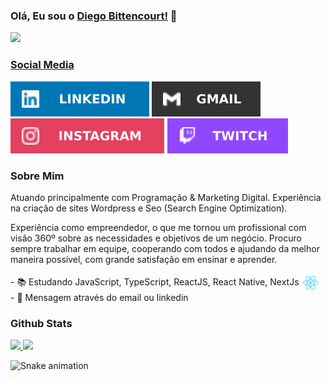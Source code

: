 ### Olá, Eu sou o [Diego Bittencourt!](https://www.linkedin.com/in/diego-bittencourt)  👋

<span>
  <a href="https://github.com/dieegobs">
 <img src="https://i.imgur.com/1ZvVkDc.gif"/>
</span>
  
  
### Social Media
  <a href="https://www.linkedin.com/in/diego-bittencourt" target="_blank"><img src="https://raw.githubusercontent.com/dieegobs/dieegobs/master/assets/Linkedin.svg" target="_blank"></a>
 <a href = "mailto:diegohevant@gmail.com"><img src="https://raw.githubusercontent.com/dieegobs/dieegobs/master/assets/Gmail.svg" target="_blank"></a>
<a href="https://www.instagram.com/dieegobs/" target="_blank"><img src="https://raw.githubusercontent.com/dieegobs/dieegobs/master/assets/Instagram.svg" target="_blank"></a>
  <a href="https://www.twitch.tv/kronokk" target="_blank"><img src="https://raw.githubusercontent.com/dieegobs/dieegobs/master/assets/Twitch.svg" target="_blank"></a>


### Sobre Mim
Atuando principalmente com Programação & Marketing Digital. Experiência na criação de sites Wordpress e Seo (Search Engine Optimization).

Experiência como empreendedor, o que me tornou um profissional com visão 360º sobre as necessidades e objetivos de um negócio. Procuro sempre trabalhar em equipe, cooperando com todos e ajudando da melhor maneira possível, com grande satisfação em ensinar e aprender.

<span style="display: inline_block">
- 📚 Estudando JavaScript, TypeScript, ReactJS, React Native, NextJs
   <a href="https://github.com/dieegobs">
   <img align="center" alt="Diego-Flutter" height="30" width="30" src="https://raw.githubusercontent.com/github/explore/80688e429a7d4ef2fca1e82350fe8e3517d3494d/topics/react/react.png">
   </a>
</span></br>
- 💬 Mensagem através do email ou linkedin


### Github Stats
<span style="display: flex;">
  <a href="https://github.com/dieegobs">
  <img height="165em" src="https://github-readme-stats.vercel.app/api?username=dieegobs&show_icons=true&theme=tokyonight&include_all_commits=true&count_private=true"/>
  <img height="165em" src="https://github-readme-stats.vercel.app/api/top-langs/?username=dieegobs&layout=compact&langs_count=16&theme=tokyonight"/>
  </a>
</span>
  
![Snake animation](https://github.com/dieegobs/dieegobs/blob/output/github-contribution-grid-snake.svg)

<!--
**hevant/hevant** is a ✨ _special_ ✨ repository because its `README.md` (this file) appears on your GitHub profile.

Here are some ideas to get you started:

- 🔭 I’m currently working on ...
- 🌱 I’m currently learning ...
- 👯 I’m looking to collaborate on ...
- 🤔 I’m looking for help with ...
- 💬 Ask me about ...
- 📫 How to reach me: ...
- 😄 Pronouns: ...
- ⚡ Fun fact: ...
-->
